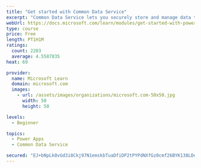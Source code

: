 ```yaml
---
title: "Get started with Common Data Service"
excerpt: "Common Data Service lets you securely store and manage data that's used by business applications. Standard and custom entities within Common Data Service provide a secure and cloud-based storage option for your data."
webUrl: https://docs.microsoft.com/learn/modules/get-started-with-powerapps-common-data-service/
type: course
price: Free
length: PT1H1M
ratings:
  count: 2203
  average: 4.5587835
heat: 69

provider:
  name: Microsoft Learn
  domain: microsoft.com
  images:
    - url: /assets/images/organizations/microsoft.com-50x50.jpg
      width: 50
      height: 50

levels:
  - Beginner

topics:
  - Power Apps
  - Common Data Service

secured: "EJ+bNpLk0vGd3i8Ckj97N1emskbTuaDfiDP2tPYPdNXfGz0cmf26BYK138LDu2BA5lBhLscBoN3xEl9fNh7o2SBUtJjEemzPHr1hfl/nhmqDWpH4yIU/8ToyA3rH/ydeAz3bTB4QhepJcDEh8lrrQU2TWMn47mj9K8izVyW+5O5SNWnynClNuuFpKa+V76h0LQeX8VxAb0eAFsI9YKpt+7TtmUnGK8gRBBhOME1RS6h9dHD9BHBU3vobey1MjniPbPhDMwnJd9xZMHkaoXj1HUW5M/UXIkDVxm4baXbFLWL/AQlbWebWGDDx/teebCG1GSx7gcOcD83tYCMyTcK+SW9XXdUet+gfjtGA9gpeihyUPTEUmVMsLjrnMi3LjnDDWNpMCvYsry9Ar7twvXYqw/eKY+44gI4pst15uNxPRRg=;DCU+sizfaMQocDJ015mPtA=="
---
```


